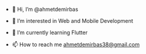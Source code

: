 - 👋 Hi, I’m @ahmetdemirbas
- 👀 I’m interested in Web and Mobile Development
- 🌱 I’m currently learning Flutter

- 📫 How to reach me ahmetdemirbas38@gmail.com

<!---
ahmetdemirbas/ahmetdemirbas is a ✨ special ✨ repository because its `README.md` (this file) appears on your GitHub profile.
You can click the Preview link to take a look at your changes.
--->
